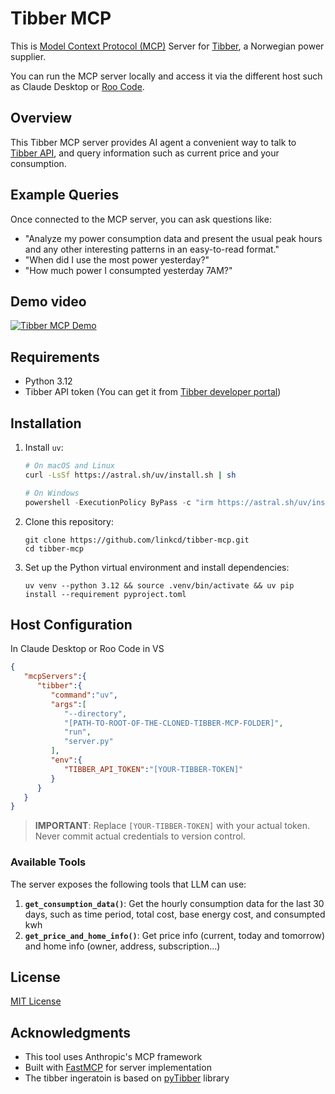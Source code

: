 # Tibber MCP
This is [Model Context Protocol (MCP)](https://modelcontextprotocol.io/introduction) Server for [Tibber](https://tibber.com/), a Norwegian power supplier. 

You can run the MCP server locally and access it via the different host such as Claude Desktop or [Roo Code](https://marketplace.visualstudio.com/items?itemName=RooVeterinaryInc.roo-cline).

## Overview
This Tibber MCP server provides AI agent a convenient way to talk to [Tibber API](https://developer.tibber.com/docs), and query information such as current price and your consumption.

## Example Queries
Once connected to the MCP server, you can ask questions like:
- "Analyze my power consumption data and present the usual peak hours and any other interesting patterns in an easy-to-read format."
- "When did I use the most power yesterday?"
- "How much power I consumpted yesterday 7AM?"

## Demo video
[![Tibber MCP Demo](https://img.youtube.com/vi/FiqKPa9i6V4/0.jpg)](https://www.youtube.com/watch?v=FiqKPa9i6V4)


## Requirements
- Python 3.12
- Tibber API token (You can get it from [Tibber developer portal](https://developer.tibber.com/settings/access-token))

## Installation
1. Install `uv`:
   ```bash
   # On macOS and Linux
   curl -LsSf https://astral.sh/uv/install.sh | sh
   ```
   
   ```powershell
   # On Windows
   powershell -ExecutionPolicy ByPass -c "irm https://astral.sh/uv/install.ps1 | iex"
   ```

2. Clone this repository:
   ```
   git clone https://github.com/linkcd/tibber-mcp.git
   cd tibber-mcp
   ```

3. Set up the Python virtual environment and install dependencies:
   ```
   uv venv --python 3.12 && source .venv/bin/activate && uv pip install --requirement pyproject.toml
   ```

## Host Configuration
In Claude Desktop or Roo Code in VS
```json
{
   "mcpServers":{
      "tibber":{
         "command":"uv",
         "args":[
            "--directory",
            "[PATH-TO-ROOT-OF-THE-CLONED-TIBBER-MCP-FOLDER]",
            "run",
            "server.py"
         ],
         "env":{
            "TIBBER_API_TOKEN":"[YOUR-TIBBER-TOKEN]"
         }
      }
   }
}
```
> **IMPORTANT**: Replace `[YOUR-TIBBER-TOKEN]` with your actual token. Never commit actual credentials to version control.


### Available Tools
The server exposes the following tools that LLM can use:
1. **`get_consumption_data()`**: Get the hourly consumption data for the last 30 days, such as time period, total cost, base energy cost, and consumpted kwh
2. **`get_price_and_home_info()`**: Get price info (current, today and tomorrow) and home info (owner, address, subscription...)


## License
[MIT License](LICENSE)

## Acknowledgments
- This tool uses Anthropic's MCP framework
- Built with [FastMCP](https://github.com/jlowin/fastmcp) for server implementation
- The tibber ingeratoin is based on [pyTibber](https://github.com/Danielhiversen/pyTibber) library
